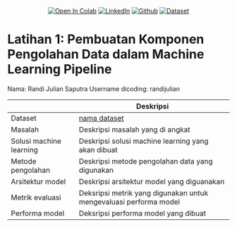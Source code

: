 <div align="center">

<a href="https://colab.research.google.com/github/randiijulian/Machine-Learning-Operations-Dicoding/blob/main/Latihan%201/Latihan%201.ipynb"><img src="https://colab.research.google.com/assets/colab-badge.svg" alt="Open In Colab"></a>
<a href="https://www.linkedin.com/in/randijulian"><img src="https://img.shields.io/badge/LinkedIn-Profile-blue?logo=linkedin" alt="LinkedIn"></a>
<a href="https://github.com/randiijulian"><img src="https://img.shields.io/badge/GitHub-Profile-lightgrey?logo=github" alt="Github"></a>
<a href="https://www.kaggle.com/datasets/rmisra/news-headlines-dataset-for-sarcasm-detection"><img src="https://img.shields.io/badge/Dataset-Download-green" alt="Dataset"></a>

</div>

# Latihan 1: Pembuatan Komponen Pengolahan Data dalam Machine Learning Pipeline
Nama: Randi Julian Saputra
Username dicoding: randijulian

<div align="center">

| | Deskripsi |
| ----------- | ----------- |
| Dataset | [nama dataset](https://www.kaggle.com/) |
| Masalah | Deskripsi masalah yang di angkat |
| Solusi machine learning | Deskripsi solusi machine learning yang akan dibuat |
| Metode pengolahan | Deskripsi metode pengolahan data yang digunakan |
| Arsitektur model | Deskripsi arsitektur model yang diguanakan |
| Metrik evaluasi | Deksripsi metrik yang digunakan untuk mengevaluasi performa model |
| Performa model | Deksripsi performa model yang dibuat |

</div>